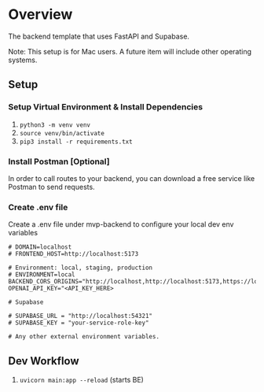 # Overview

The backend template that uses FastAPI and Supabase.

Note: This setup is for Mac users. A future item will include other operating systems.

## Setup

### Setup Virtual Environment & Install Dependencies

1. `python3 -m venv venv`
2. `source venv/bin/activate`
3. `pip3 install -r requirements.txt`

### Install Postman [Optional]

In order to call routes to your backend, you can download a free service like Postman to send requests.

### Create .env file

Create a .env file under mvp-backend to configure your local dev env variables

```
# DOMAIN=localhost
# FRONTEND_HOST=http://localhost:5173

# Environment: local, staging, production
# ENVIRONMENT=local
BACKEND_CORS_ORIGINS="http://localhost,http://localhost:5173,https://localhost,https://localhost:5173
OPENAI_API_KEY="<API_KEY_HERE>

# Supabase

# SUPABASE_URL = "http://localhost:54321"
# SUPABASE_KEY = "your-service-role-key"

# Any other external environment variables.
```

## Dev Workflow

1. `uvicorn main:app --reload` (starts BE)